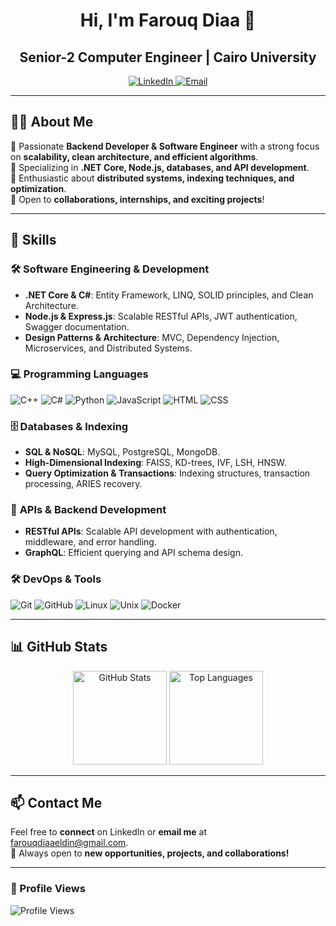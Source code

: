<h1 align="center">Hi, I'm Farouq Diaa 👋</h1>
<h2 align="center">Senior-2 Computer Engineer | Cairo University</h2>

<p align="center">
  <a href="https://www.linkedin.com/in/farouq-diaa-eldin-9b8063251">
    <img src="https://img.shields.io/badge/LinkedIn-Connect-blue?style=for-the-badge&logo=linkedin" alt="LinkedIn">
  </a>
  <a href="mailto:farouqdiaaeldin@gmail.com">
    <img src="https://img.shields.io/badge/Email-Contact-red?style=for-the-badge&logo=gmail&logoColor=white" alt="Email">
  </a>
</p>

---

## **👨‍💻 About Me**
🔹 Passionate **Backend Developer & Software Engineer** with a strong focus on **scalability, clean architecture, and efficient algorithms**.  
🔹 Specializing in **.NET Core, Node.js, databases, and API development**.  
🔹 Enthusiastic about **distributed systems, indexing techniques, and optimization**.  
🔹 Open to **collaborations, internships, and exciting projects**!  

---

## **🚀 Skills**  

### 🛠 **Software Engineering & Development**  
- **.NET Core & C#**: Entity Framework, LINQ, SOLID principles, and Clean Architecture.  
- **Node.js & Express.js**: Scalable RESTful APIs, JWT authentication, Swagger documentation.  
- **Design Patterns & Architecture**: MVC, Dependency Injection, Microservices, and Distributed Systems.  

### 💻 **Programming Languages**  
![C++](https://img.shields.io/badge/C%2B%2B-00599C?style=flat-square&logo=c%2B%2B&logoColor=white)
![C#](https://img.shields.io/badge/C%23-239120?style=flat-square&logo=c-sharp&logoColor=white)
![Python](https://img.shields.io/badge/Python-3776AB?style=flat-square&logo=python&logoColor=yellow)
![JavaScript](https://img.shields.io/badge/JavaScript-F7DF1E?style=flat-square&logo=javascript&logoColor=black)
![HTML](https://img.shields.io/badge/HTML-E34F26?style=flat-square&logo=html5&logoColor=white)
![CSS](https://img.shields.io/badge/CSS-1572B6?style=flat-square&logo=css3&logoColor=white)

### 🗄 **Databases & Indexing**  
- **SQL & NoSQL**: MySQL, PostgreSQL, MongoDB.  
- **High-Dimensional Indexing**: FAISS, KD-trees, IVF, LSH, HNSW.  
- **Query Optimization & Transactions**: Indexing structures, transaction processing, ARIES recovery.  

### 🔗 **APIs & Backend Development**  
- **RESTful APIs**: Scalable API development with authentication, middleware, and error handling.  
- **GraphQL**: Efficient querying and API schema design.  

### 🛠 **DevOps & Tools**  
![Git](https://img.shields.io/badge/Git-F05032?style=flat-square&logo=git&logoColor=white)
![GitHub](https://img.shields.io/badge/GitHub-181717?style=flat-square&logo=github&logoColor=white)
![Linux](https://img.shields.io/badge/Linux-FCC624?style=flat-square&logo=linux&logoColor=black)
![Unix](https://img.shields.io/badge/Unix-004088?style=flat-square&logo=unix&logoColor=white)
![Docker](https://img.shields.io/badge/Docker-2496ED?style=flat-square&logo=docker&logoColor=white)

---

## **📊 GitHub Stats**
<div align="center">
  <img src="https://github-readme-stats.vercel.app/api?username=FarouqDiaa&hide_title=false&hide_rank=false&show_icons=true&include_all_commits=true&count_private=true&disable_animations=false&theme=dracula&locale=en&hide_border=false" height="150" alt="GitHub Stats" />
  <img src="https://github-readme-stats.vercel.app/api/top-langs?username=FarouqDiaa&locale=en&hide_title=false&layout=compact&card_width=320&langs_count=5&theme=dracula&hide_border=false" height="150" alt="Top Languages" />
</div>

---

## **📫 Contact Me**
Feel free to **connect** on LinkedIn or **email me** at [farouqdiaaeldin@gmail.com](mailto:farouqdiaaeldin@gmail.com).  
🔹 Always open to **new opportunities, projects, and collaborations!**  

---

### **🎯 Profile Views**
![Profile Views](https://komarev.com/ghpvc/?username=FarouqDiaa&style=for-the-badge)
